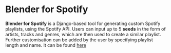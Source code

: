 # Blender for Spotify

**Blender for Spotify** is a Django-based tool for generating custom Spotify playlists, using the Spotify API.
Users can input up to 5 **seeds** in the form of artists, tracks and genres, which are then used to create a similar playlist.
Further customisation can be added by the user by specifying playlist length and name.
It can be found [here](www.link.com)
